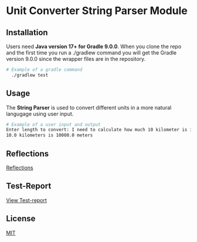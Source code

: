 # Unit Converter String Parser Module

## Installation

Users need **Java version 17+ for Gradle 9.0.0**. When you clone the repo and the first time you run a ./gradlew command you will get the Gradle version 9.0.0 since the wrapper files are in the repository.

```bash
# Example of a gradle command
  ./gradlew test
```

## Usage

The **String Parser** is used to convert different units in a more natural langugage using user input.

```bash
# Example of a user input and output
Enter length to convert: I need to calculate how much 10 kilometer is in meter 
10.0 kilometers is 10000.0 meters
```

## Reflections

[Reflections](docs/Reflections.md)

## Test-Report

[View Test-report](docs/test-reports)

## License

[MIT](https://choosealicense.com/licenses/mit/)
